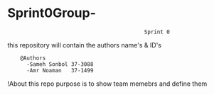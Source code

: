 # Sprint0Group-

                                               Sprint 0
                                             
this repository will contain  the authors name's & ID's

        @Authors
          -Sameh Sonbol 37-3088
          -Amr Noaman   37-1499
          
!About
    this repo purpose is to show team memebrs and define them 
